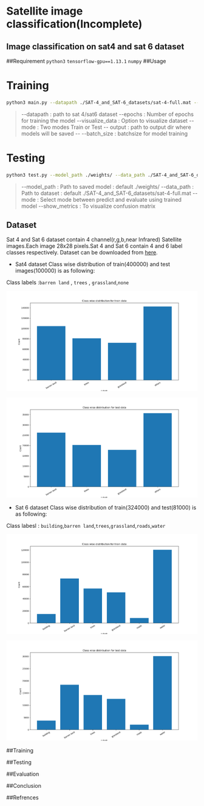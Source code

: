 # Satellite image classification(Incomplete)
## Image classification on sat4 and sat 6 dataset

##Requirement
`python3`
`tensorflow-gpu==1.13.1`
`numpy`
##Usage
# Training
```bash
python3 main.py --datapath ./SAT-4_and_SAT-6_datasets/sat-4-full.mat --epochs 16 --visualize_data False --mode train --output ./weights/ --batch_size 16
```
> --datapath : path to sat 4/sat6 dataset
> --epochs : Number of epochs for training the model
> --visualize_data : Option to visualize dataset
> -- mode : Two modes Train or Test
> -- output : path to output dir where models will be saved
> -- --batch_size : batchsize for model training
# Testing

```bash
python3 test.py --model_path ./weights/ --data_path ./SAT-4_and_SAT-6_datasets/sat-4-full.mat --mode predict --show_metrics True
```
> --model_path : Path to saved model : default  ./weights/
> --data_path : Path to dataset : default ./SAT-4_and_SAT-6_datasets/sat-4-full.mat
> --mode : Select mode between predict and evaluate using trained model
> --show_metrics : To visualize confusion matrix


## Dataset
Sat 4  and Sat 6 dataset contain 4 channel(r,g,b,near Infrared) Satellite images.Each image 28x28 pixels.Sat 4 and Sat 6 contain 4 and 6 label classes respectively.
Dataset can be downloaded from [here](https://www.kaggle.com/crawford/deepsat-sat4).

- Sat4 dataset
Class wise distribution of train(400000) and test images(100000) is as following:

Class labels :`barren land` , `trees` , `grassland`,`none`

![Classwise distribution train](https://github.com/Aayushktyagi/Satellite_image_classification/blob/master/Results/Train_data_sat4.png)

![Classwise distribution test](https://github.com/Aayushktyagi/Satellite_image_classification/blob/master/Results/Test_data_sat4.png)

- Sat 6 dataset
Class wise distribution of train(324000) and test(81000) is as following:

Class labesl : `building`,`barren land`,`trees`,`grassland`,`roads`,`water`

![Classwise distribution train](https://github.com/Aayushktyagi/Satellite_image_classification/blob/master/Results/Train_data_sat6.png)

![Classwise distribution test](https://github.com/Aayushktyagi/Satellite_image_classification/blob/master/Results/Test_data_sat6.png)

##Training

##Testing

##Evaluation

##Conclusion

##Refrences
